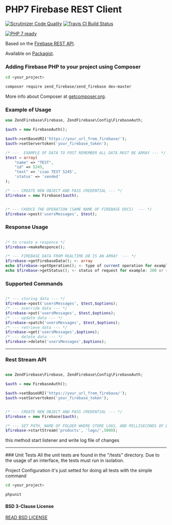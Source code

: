 # PHP7 Firebase REST Client

[![Scrutinizer Code Quality](https://scrutinizer-ci.com/g/Samuel18/zend_Firebase/badges/quality-score.png?b=master)](https://scrutinizer-ci.com/g/Samuel18/zend_Firebase/?branch=master)
[![Travis CI Build Status](https://travis-ci.org/Samuel18/zend_Firebase.svg?branch=master)](https://travis-ci.org/Samuel18/zend_Firebase)

[![PHP 7 ready](http://php7ready.timesplinter.ch/Samuel18/zend_Firebase/badge.svg)](https://travis-ci.org/Samuel18/zend_Firebase)

Based on the [Firebase REST API](https://firebase.google.com/docs/reference/rest/database/).

Available on [Packagist](https://packagist.org/packages/zend_firebase/zend_firebase).

### Adding Firebase PHP to your project using Composer

```bash
cd <your_project>

composer require zend_firebase/zend_firebase dev-master
```

More info about Composer at [getcomposer.org](http://getcomposer.org).

### Example of Usage
```php
use ZendFirebase\Firebase, ZendFirebase\Config\FirebaseAuth;

$auth = new FirebaseAuth();

$auth->setBaseURI('https://your_url_from_firebase/');
$auth->setServertoken('your_firebase_token');

/* ---  EXAMPLE OF DATA TO POST REMEMBER ALL DATA MUST BE ARRAY --- */
$test = array(
    "name" => "TEST",
    "id" => 5245,
    "text" => 'ciao TEST 5245',
    'status' => 'sended'
);

/* --- CREATE NEW OBJECT AND PASS CREDENTIAL --- */
$firebase = new Firebase($auth);


/* --- CHOOCE THE OPERATION (SAME NAME OF FIREBASE DOCS)  --- */
$firebase->post('usersMessages', $test);
```
### Response Usage
```php

/* to create a responce */
$firebase->makeResponce();

/* --- FIREBASE DATA FROM REALTIME DB IS AN ARRAY  --- */
$firebase->getFirebaseData(); <- array
echo $firebase->getOperation(); <- type of current operation for example: GET or POST etc...
echo $firebase->getStatus(); <- status of request for example: 200 or 400 or 500
```

### Supported Commands
```php

/* --- storing data --- */
$firebase->post('usersMessages', $test,$options);
/* --- override data --- */
$firebase->put('usersMessages', $test,$options);
/* --- update data --- */
$firebase->patch('usersMessages', $test,$options);
/* --- retrieve data --- */
$firebase->get('usersMessages',$options);
/* --- delete data --- */
$firebase->delete('usersMessages',$options);
```
<hr/>

### Rest Stream API
```php

use ZendFirebase\Firebase, ZendFirebase\Config\FirebaseAuth;

$auth = new FirebaseAuth();

$auth->setBaseURI('https://your_url_from_firebase/');
$auth->setServertoken('your_firebase_token');


/* --- CREATE NEW OBJECT AND PASS CREDENTIAL --- */
$firebase = new Firebase($auth);

/* --- SET PATH, NAME OF FOLDER WHERE STORE LOGS, AND MILLISECONDS OF DELAY BETWEEN NEW REQUEST */
$firebase->startStream('products', 'logs/',5000);
```
this method start listener and write log file of changes

<hr/>
### Unit Tests
All the unit tests are found in the "/tests" directory.
Due to the usage of an interface, the tests must run in isolation.

Project Configuration it's just setted for doing all tests with the simple command

```bash
cd <your_project>

phpunit
```




#### BSD 3-Clause License

[READ BSD LICENSE](LICENSE)
